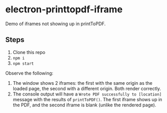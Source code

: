# electron-printtopdf-iframe

Demo of iframes not showing up in printToPDF.

## Steps
 1. Clone this repo
 2. `npm i`
 3. `npm start`

Observe the following:
 1. The window shows 2 iframes: the first with the same origin as the loaded page, the second with a different origin. Both render correctly.
 2. The console output will have a `Wrote PDF successfully to [location]` message with the results of `printToPDF()`. The first iframe shows up in the PDF, and the second iframe is blank (unlike the rendered page).
